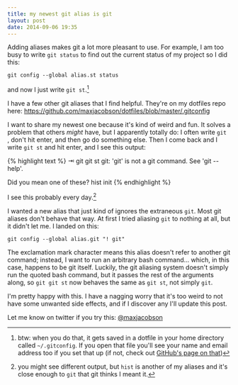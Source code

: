 ```yaml
---
title: my newest git alias is git
layout: post
date: 2014-09-06 19:35
---
```


Adding aliases makes git a lot more pleasant to use. For example, I am too busy to write `git status` to find out the current status of my project so I did this:

`git config --global alias.st status`

and now I just write `git st`.[^global]

[^global]: btw: when you do that, it gets saved in a dotfile in your home directory called `~/.gitconfig`. If you open that file you'll see your name and email address too if you set that up (if not, check out [GitHub's page on that](https://help.github.com/articles/set-up-git))

I have a few other git aliases that I find helpful. They're on my dotfiles repo here: <https://github.com/maxjacobson/dotfiles/blob/master/.gitconfig>

I want to share my newest one because it's kind of weird and fun. It solves a problem that others *might* have, but I apparently totally do: I often write `git `, don't hit enter, and then go do something else. Then I come back and I write `git st` and hit enter, and I see this output:

{% highlight text %}
⇥ git git st
git: 'git' is not a git command. See 'git --help'.

Did you mean one of these?
        hist
        init
{% endhighlight %}

I see this probably every day.[^hist]

[^hist]: you might see different output, but `hist` is another of my aliases and it's close enough to `git` that git thinks I meant it.

I wanted a new alias that just kind of ignores the extraneous `git`. Most git aliases don't behave that way. At first I tried aliasing `git` to nothing at all, but it didn't let me. I landed on this:

`git config --global alias.git "! git"`

The exclamation mark character means this alias doesn't refer to another git command; instead, I want to run an arbitrary bash command... which, in this case, happens to be git itself. Luckily, the git aliasing system doesn't simply run the quoted bash command, but it passes the rest of the arguments along, so `git git st` now behaves the same as `git st`, not simply `git`.

I'm pretty happy with this. I have a nagging worry that it's too weird to not have some unwanted side effects, and if I discover any I'll update this post.

Let me know on twitter if you try this: [@maxjacobson](http://twitter.com/maxjacobson)

